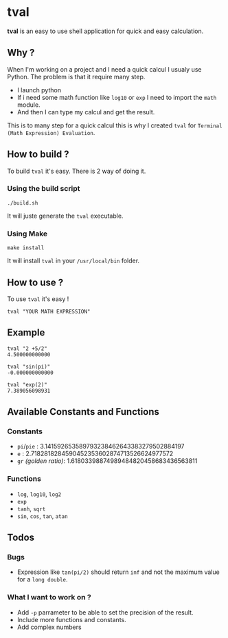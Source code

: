 # tval

**tval** is an easy to use shell application for quick and easy calculation.

## Why ?
When I'm working on a project and I need a quick calcul I usualy use Python. The problem is that it require many step.
- I launch python
- If i need some math function like `log10` or `exp` I need to import the `math` module.
- And then I can type my calcul and get the result.

This is to many step for a quick calcul this is why I created `tval` for `Terminal (Math Expression) Evaluation`.

## How to build ?
To build `tval` it's easy. There is 2 way of doing it.
### Using the build script
```shell
./build.sh
```
It will juste generate the `tval` executable.
### Using Make
```shell
make install
```
It will install `tval` in your `/usr/local/bin` folder.

## How to use ?
To use `tval` it's easy !
```shell
tval "YOUR MATH EXPRESSION"
```

## Example
```shell
tval "2 +5/2"
4.500000000000
```

```shell
tval "sin(pi)"
-0.000000000000
```

```shell
tval "exp(2)"
7.389056098931
```

## Available Constants and Functions
### Constants
- `pi`/`pie` : 3.141592653589793238462643383279502884197
- `e` : 2.7182818284590452353602874713526624977572
- `gr` *(golden ratio)*: 1.61803398874989484820458683436563811
### Functions
- `log`, `log10`, `log2`
- `exp`
- `tanh`, `sqrt`
- `sin`, `cos`, `tan`, `atan`

## Todos
### Bugs
- Expression like `tan(pi/2)` should return `inf` and not the maximum value for a `long double`.

### What I want to work on ?
- Add `-p` parrameter to be able to set the precision of the result.
- Include more functions and constants.
- Add complex numbers